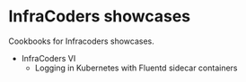 # InfraCoders showcases
Cookbooks for Infracoders showcases.

* InfraCoders VI
  * Logging in Kubernetes with Fluentd sidecar containers